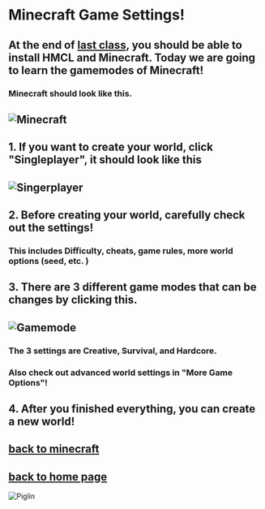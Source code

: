 # Minecraft Game Settings!
## At the end of [last class](https://henrypersonalweb.github/minecraft/installing-minecraft/), you should be able to install HMCL and Minecraft. Today we are going to learn the gamemodes of Minecraft!
### Minecraft should look like this. 
## ![Minecraft](https://henrypersonalweb.github.io/minecraft/world-settings/minecraft.png)
## 1. If you want to create your world, click "Singleplayer", it should look like this
## ![Singerplayer](https://henrypersonalweb.github.io/minecraft/world-settings/singleplayer.png)
## 2. Before creating your world, carefully check out the settings!
### This includes Difficulty, cheats, game rules, more world options (seed, etc. )
## 3. There are 3 different game modes that can be changes by clicking this. 
## ![Gamemode](https://henrypersonalweb.github.io/minecraft/world-settings/gamemode.png)
### The 3 settings are Creative, Survival, and Hardcore.
### Also check out advanced world settings in "More Game Options"!
## 4. After you finished everything, you can create a new world!
## [back to minecraft](https://henrypersonalweb.github.io/minecraft/)
## [back to home page](https://henrypersonalweb.github.io/home/)
![Piglin](https://henrypersonalweb.github.io/pictures/piglin.gif)